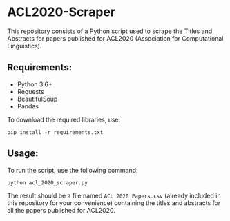 # ACL2020-Scraper

This repository consists of a Python script used to scrape the Titles and Abstracts for papers published for ACL2020 (Association for Computational Linguistics).

## Requirements:

* Python 3.6+
* Requests
* BeautifulSoup 
* Pandas

To download the required libraries, use:

    pip install -r requirements.txt

## Usage:

To run the script, use the following command:

    python acl_2020_scraper.py

The result should be a file named `ACL 2020 Papers.csv` (already included in this repository for your convenience) containing the titles and abstracts for all the papers published for ACL2020.

